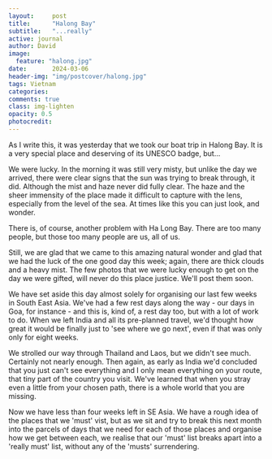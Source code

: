 ```yaml
---
layout:     post
title:      "Halong Bay"
subtitle:   "...really"
active: journal
author: David
image:
  feature: "halong.jpg"
date:       2024-03-06
header-img: "img/postcover/halong.jpg"
tags: Vietnam
categories: 
comments: true
class: img-lighten 
opacity: 0.5
photocredit:
---
```


As I write this, it was yesterday that we took our boat trip in Halong Bay. It is a very special place and deserving of its UNESCO badge, but...

We were lucky. In the morning it was still very misty, but unlike the day we arrived, there were clear signs that the sun was trying to break through, it did. Although the mist and haze never did fully clear. The haze and the sheer immensity of the place made it difficult to capture with the lens, especially from the level of the sea. At times like this you can just look, and wonder.

There is, of course, another problem with Ha Long Bay. There are too many people, but those too many people are us, all of us.

Still, we are glad that we came to this amazing natural wonder and glad that we had the luck of the one good day this week; again, there are thick clouds and a heavy mist. The few photos that we were lucky enough to get on the day we were gifted, will never do this place justice. We'll post them soon.

We have set aside this day almost solely for organising our last few weeks in South East Asia. We've had a few rest days along the way - our days in Goa, for instance - and this is, kind of, a rest day too, but with a lot of work to do. When we left India and all its pre-planned travel, we'd thought how great it would be finally just to 'see where we go next', even if that was only only for eight weeks.

We strolled our way through Thailand and Laos, but we didn't see much. Certainly not nearly enough. Then again, as early as India we'd concluded that you just can't see everything and I only mean everything on your route, that tiny part of the country you visit. We've learned that when you stray even a little from your chosen path, there is a whole world that you are missing.

Now we have less than four weeks left in SE Asia. We have a rough idea of the places that we 'must' vist, but as we sit and try to break this next month into the parcels of days that we need for each of those places and organise how we get between each, we realise that our 'must' list breaks apart into a 'really must' list, without any of the 'musts' surrendering.









